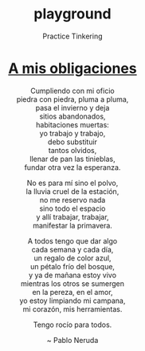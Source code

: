 # playground
Practice Tinkering

<html>
  <body style="text-align:center">
    <h1><a href="http://www.poemas-del-alma.com/pablo-neruda-a-mis-obligaciones.htm">A mis obligaciones</a></h1>
    <p>Cumpliendo con mi oficio<br>
    piedra con piedra, pluma a pluma,<br>
    pasa el invierno y deja<br>
    sitios abandonados,<br>
    habitaciones muertas:<br>
    yo trabajo y trabajo,<br>
    debo substituir<br>
    tantos olvidos,<br>
    llenar de pan las tinieblas,<br>
    fundar otra vez la esperanza.<br></p>

  <p>No es para mí sino el polvo,<br>
  la lluvia cruel de la estación,<br>
  no me reservo nada<br>
  sino todo el espacio<br>
  y allí trabajar, trabajar,<br>
  manifestar la primavera.<br></p>

  <p>A todos tengo que dar algo<br>
  cada semana y cada día,<br>
  un regalo de color azul,<br>
  un pétalo frío del bosque,<br>
  y ya de mañana estoy vivo<br>
  mientras los otros se sumergen<br>
  en la pereza, en el amor,<br>
  yo estoy limpiando mi campana,<br>
  mi corazón, mis herramientas.<br></p>

  <p>Tengo rocío para todos.<br></p>

  <p>~ Pablo Neruda</p>
  </body>
</html>
